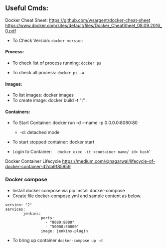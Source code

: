 ## Useful Cmds:

Docker Cheat Sheet: https://github.com/wsargent/docker-cheat-sheet
https://www.docker.com/sites/default/files/Docker_CheatSheet_08.09.2016_0.pdf

- To Check Version: 
`docker version`

#### Process:
- To check list of process running:
`docker ps`

- To check all process: 
`docker ps -a`


#### Images:
- To list images: docker images
- To create image: docker build -t "<name>:<tag>" . 


#### Containers: 
- To Start Container: 
  docker run -d --name <container name> -p 0.0.0.0:8080:80 <image name>
    - -d: detached mode
- To start stopped container: 
  docker start <container-name>

- Login to Container: 
`  docker exec -it <container name/ id> bash`'

Docker Container Lifecycle https://medium.com/@nagarwal/lifecycle-of-docker-container-d2da9f85959

### Docker compose 
- Install docker compose via pip install docker-compose 
- Create file docker-compose.yml and sample content as below. 
```
version: "2"
services:
        jenkins:
                ports:
                  - "8080:8080"
                  - "50000:50000"
                image: jenkins-plugin
```
- To bring up container `docker-compose up -d`


